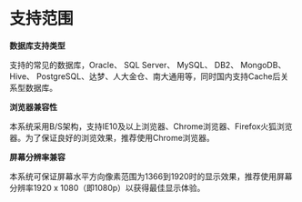 

# 支持范围

**数据库支持类型**

支持的常见的数据库，Oracle、 SQL Server、 MySQL、 DB2、 MongoDB、 Hive、 PostgreSQL、达梦、人大金仓、南大通用等，同时国内支持Cache后关系型数据库。

**浏览器兼容性**

本系统采用B/S架构，支持IE10及以上浏览器、Chrome浏览器、Firefox火狐浏览器。为了保证良好的浏览效果，推荐使用Chrome浏览器。

**屏幕分辨率兼容**

本系统可保证屏幕水平方向像素范围为1366到1920时的显示效果，推荐使用屏幕分辨率1920 x 1080（即1080p）以获得最佳显示体验。









